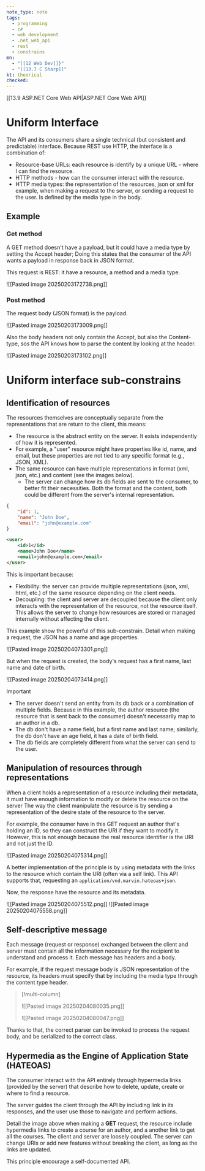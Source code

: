 ```yaml
---
note_type: note
tags:
  - programming
  - c#
  - web_development
  - .net_web_api
  - rest
  - constrains
mn:
  - "[[12 Web Dev]]}"
  - "[[13.7 C Sharp]]"
kt: theorical
checked:
---
```

[[13.9 ASP.NET Core Web API|ASP.NET Core Web API]]

# Uniform Interface
The API and its consumers share a single technical (but consistent and predictable) interface. Because REST use HTTP, the interface is a combination of:
- Resource-base URLs: each resource is identify by a unique URL - where I can find the resource.
- HTTP methods - how can the consumer interact with the resource. 
- HTTP media types: the representation of the resources, json or xml for example, when making a request to the server, or sending a request to the user. Is defined by the media type in the body. 
## Example
### Get method
A GET method doesn't have a payload, but it could have a media type by setting the Accept header; Doing this states that the consumer of the API wants a payload in response back in JSON format. 

This request is REST: it have a resource, a method and a media type. 

![[Pasted image 20250203172738.png]]

### Post method
The request body (JSON format) is the payload. 

![[Pasted image 20250203173009.png]]

Also the body headers not only contain the Accept, but also the Content-type, sos the API knows how to parse the content by looking at the header.

![[Pasted image 20250203173102.png]]

# Uniform interface sub-constrains
## Identification of resources
The resources themselves are conceptually separate from the representations that are return to the client, this means:
- The resource is the abstract entity on the server. It exists independently of how it is represented.
- For example, a "user" resource might have properties like id, name, and email, but these properties are not tied to any specific format (e.g., JSON, XML).
- The same resource can have multiple representations in format (xml, json, etc.) and content (see the images below). 
	- The server can change how its db fields are sent to the consumer, to better fit their necessities. Both the format and the content, both could be different from the server's internal representation. 


```json
{
    "id": 1,
    "name": "John Doe",
    "email": "john@example.com"
}
```

```xml
<user>
    <id>1</id>
    <name>John Doe</name>
    <email>john@example.com</email>
</user>
```

This is important because:
- Flexibility: the server can provide multiple representations (json, xml, html, etc.) of the same resource depending on the client needs.
- Decoupling: the client and server are decoupled because the client only interacts with the representation of the resource, not the resource itself. This allows the server to change how resources are stored or managed internally without affecting the client.

This example show the powerful of this sub-constrain. Detail when making a request, the JSON has a name and age properties. 

![[Pasted image 20250204073301.png]]

But when the request is created, the body's request has a first name, last name and date of birth.

![[Pasted image 20250204073414.png]]

>[!important]
>- The server doesn't send an entity from its db back or a combination of multiple fields. Because in this example, the author resource (the resource that is sent back to the consumer) doesn't necessarily map to an author in a db.
>- The db don't have a name field, but a first name and last name; similarly, the db don't have an age field, it has a date of birth field. 
>- The db fields are completely different from what the server can send to the user.

## Manipulation of resources through representations
When a client holds a representation of a resource including their metadata, it must have enough information to modify or delete the resource on the server The way the client manipulate the resource is by sending a representation of the desire state of the resource to the server.

For example, the consumer have in this GET request an author that's holding an ID, so they can construct the URI if they want to modify it. However, this is not enough because the real resource identifier is the URI and not just the ID.

![[Pasted image 20250204075314.png]]

A better implementation of the principle is by using metadata with the links to the resource which contain the URI (often via a self link). This API supports that, requesting an `application/vnd.marvin.hateoas+json`.

Now, the response have the resource and its metadata. 

![[Pasted image 20250204075512.png]]
![[Pasted image 20250204075558.png]]


## Self-descriptive message
Each message (request or response) exchanged between the client and server must contain all the information necessary for the recipient to understand and process it. Each message has headers and a body. 

For example, if the request message body is JSON representation of the resource, its headers must specify that by including the media type through the content type header. 

>[!multi-column]
>
>![[Pasted image 20250204080035.png]]
>
>![[Pasted image 20250204080047.png]]

Thanks to that, the correct parser can be invoked to process the request body, and be serialized to the correct class.
## Hypermedia as the Engine of Application State (HATEOAS)
The consumer interact with the API entirely through hypermedia links (provided by the server) that describe how to delete, update, create or where to find a resource. 

The server guides the client through the API by including link in its responses, and the user use those to navigate and perform actions.

Detail the image above when making a **GET** request, the resource include hypermedia links to create a course for an author, and a another link to get all the courses. The client and server are loosely coupled. The server can change URIs or add new features without breaking the client, as long as the links are updated.

This principle encourage a self-documented API.
